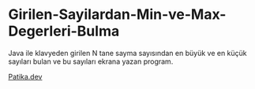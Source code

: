 # Girilen-Sayilardan-Min-ve-Max-Degerleri-Bulma
Java ile klavyeden girilen N tane sayma sayısından en büyük ve en küçük sayıları bulan ve bu sayıları ekrana yazan program.

[Patika.dev](https://www.patika.dev/tr)